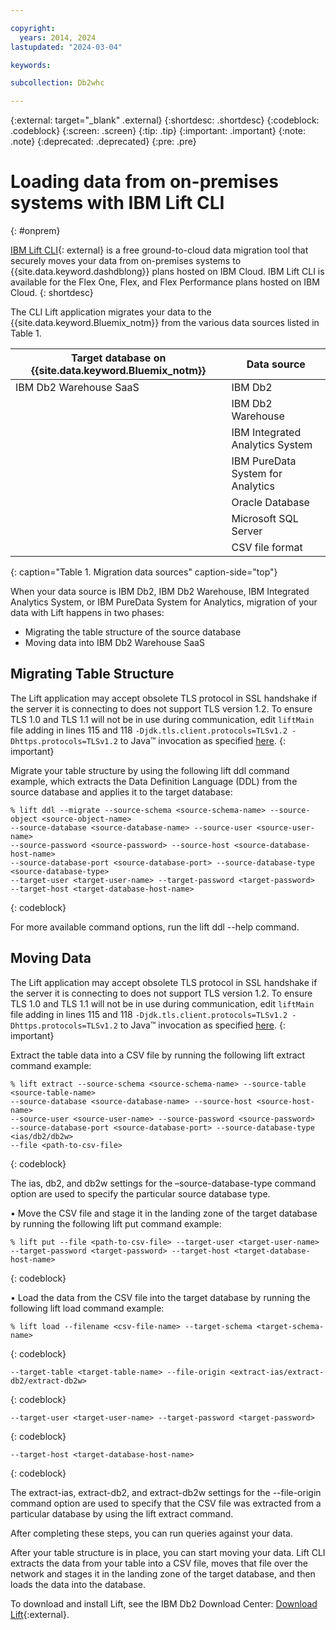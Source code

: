 ```yaml
---

copyright:
  years: 2014, 2024
lastupdated: "2024-03-04"

keywords:

subcollection: Db2whc

---
```


<!-- Attribute definitions --> 
{:external: target="_blank" .external}
{:shortdesc: .shortdesc}
{:codeblock: .codeblock}
{:screen: .screen}
{:tip: .tip}
{:important: .important}
{:note: .note}
{:deprecated: .deprecated}
{:pre: .pre}

# Loading data from on-premises systems with IBM Lift CLI
{: #onprem}

[IBM Lift CLI](https://www.ibm.com/products/lift){: external} is a free ground-to-cloud data migration tool that securely moves your data from on-premises systems to {{site.data.keyword.dashdblong}} plans hosted on IBM Cloud. IBM Lift CLI is available for the Flex One, Flex, and Flex Performance plans hosted on IBM Cloud.
{: shortdesc}

The CLI Lift application migrates your data to the {{site.data.keyword.Bluemix_notm}} from the various data sources listed in Table 1. 

| Target database on {{site.data.keyword.Bluemix_notm}} | Data source |
|------------------------------|-------------|
| IBM Db2 Warehouse SaaS       | IBM Db2 |
|                              | IBM Db2 Warehouse |
|                              | IBM Integrated Analytics System |
|                              | IBM PureData System for Analytics |
|                              | Oracle Database |
|                              | Microsoft SQL Server |
|                              | CSV file format |
{: caption="Table 1. Migration data sources" caption-side="top"}

When your data source is IBM Db2, IBM Db2 Warehouse, IBM Integrated Analytics System, or IBM PureData System for Analytics, migration of your data with Lift happens in two phases:
- Migrating the table structure of the source database
- Moving data into IBM Db2 Warehouse SaaS

## Migrating Table Structure

The Lift application may accept obsolete TLS protocol in SSL handshake if the server it is connecting to does not support TLS version 1.2. To ensure TLS 1.0 and TLS 1.1 will not be in use during communication, edit `liftMain` file adding in lines 115 and 118 `-Djdk.tls.client.protocols=TLSv1.2 -Dhttps.protocols=TLSv1.2` to Java™ invocation as specified [here](https://www.ibm.com/support/pages/how-do-i-change-default-ssltls-protocol-my-java™-application-will-use).
{: important}

Migrate your table structure by using the following lift ddl command example, which extracts the Data Definition Language (DDL) from the source database and applies it to the target database:

```
% lift ddl --migrate --source-schema <source-schema-name> --source-object <source-object-name> 
--source-database <source-database-name> --source-user <source-user-name> 
--source-password <source-password> --source-host <source-database-host-name> 
--source-database-port <source-database-port> --source-database-type <source-database-type> 
--target-user <target-user-name> --target-password <target-password> 
--target-host <target-database-host-name>

```
{: codeblock}

For more available command options, run the lift ddl --help command.

## Moving Data

The Lift application may accept obsolete TLS protocol in SSL handshake if the server it is connecting to does not support TLS version 1.2. To ensure TLS 1.0 and TLS 1.1 will not be in use during communication, edit `liftMain` file adding in lines 115 and 118 `-Djdk.tls.client.protocols=TLSv1.2 -Dhttps.protocols=TLSv1.2` to Java™ invocation as specified [here](https://www.ibm.com/support/pages/how-do-i-change-default-ssltls-protocol-my-java™-application-will-use).
{: important}

Extract the table data into a CSV file by running the following lift extract command example:

 ```
% lift extract --source-schema <source-schema-name> --source-table <source-table-name> 
--source-database <source-database-name> --source-host <source-host-name> 
--source-user <source-user-name> --source-password <source-password> 
--source-database-port <source-database-port> --source-database-type <ias/db2/db2w> 
--file <path-to-csv-file>
```
{: codeblock}

The ias, db2, and db2w settings for the –source-database-type command option are used to specify the particular source database type.

•  Move the CSV file and stage it in the landing zone of the target database by running the following lift put command example:

```
% lift put --file <path-to-csv-file> --target-user <target-user-name> 
--target-password <target-password> --target-host <target-database-host-name>
```
{: codeblock}

•  Load the data from the CSV file into the target database by running the following lift load command example:

```
% lift load --filename <csv-file-name> --target-schema <target-schema-name> 
```
{: codeblock}

```
--target-table <target-table-name> --file-origin <extract-ias/extract-db2/extract-db2w> 
```
{: codeblock}

```
--target-user <target-user-name> --target-password <target-password> 
```
{: codeblock}

```
--target-host <target-database-host-name>
```
{: codeblock}

The extract-ias, extract-db2, and extract-db2w settings for the --file-origin command option are used to specify that the CSV file was extracted from a particular database by using the lift extract command.

After completing these steps, you can run queries against your data.


After your table structure is in place, you can start moving your data. Lift CLI extracts the data from your table into a CSV file, moves that file over the network and stages it in the landing zone of the target database, and then loads the data into the database.


To download and install Lift, see the IBM Db2 Download Center: [Download Lift](https://epwt-www.mybluemix.net/software/support/trial/cst/programwebsite.wss?siteId=1120&tabId=5230&p=1&h=null){:external}.









